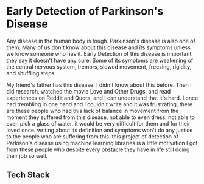 
# Early Detection of Parkinson's Disease

Any disease in the human body is tough. Parkinson's disease is also one of them. Many of us don't know about this disease and its symptoms unless we know someone who has it. Early Detection of this disease is important. they say it doesn't have any cure. Some of its symptoms are weakening of the central nervous system, tremors, slowed movement, freezing, rigidity, and shuffling steps. 

My friend's father has this disease. I didn't know about this before. Then I did research, watched the movie Love and Other Drugs, and read experiences on Reddit and Quora, and I can understand that it's hard. I once had trembling in one hand and I couldn't write and it was frustrating, there are these people who had this lack of balance in movement from the moment they suffered from this disease, not able to even dress, not able to even pick a glass of water, it would be very difficult for them and for their loved once. writing about its definition and symptoms won't do any justice to the people who are suffering from this. this project of detection of Parkison's disease using machine learning libraries is a little motivation I got from these people who despite every obstacle they have in life still doing their job so well.


## Tech Stack



